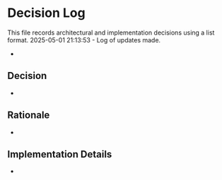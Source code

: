 # Decision Log

This file records architectural and implementation decisions using a list format.
2025-05-01 21:13:53 - Log of updates made.

*

## Decision

*

## Rationale 

*

## Implementation Details

*